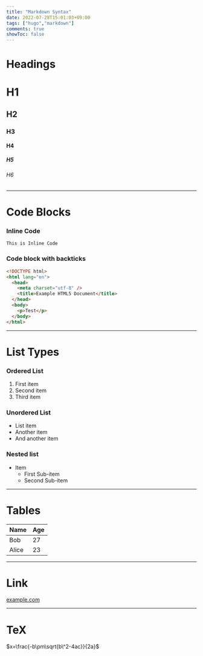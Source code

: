 ```yaml
---
title: "Markdown Syntax"
date: 2022-07-28T15:01:03+09:00
tags: ["hugo","markdown"]
comments: true
showToc: false
---
```

# Headings

# H1
## H2
### H3
#### H4
##### H5
###### H6

---

# Code Blocks

### Inline Code
`This is Inline Code`

### Code block with backticks
```html
<!DOCTYPE html>
<html lang="en">
  <head>
    <meta charset="utf-8" />
    <title>Example HTML5 Document</title>
  </head>
  <body>
    <p>Test</p>
  </body>
</html>
```

---

# List Types

### Ordered List
1. First item
2. Second item
3. Third item

### Unordered List
- List item
- Another item
- And another item

### Nested list
- Item
  - First Sub-item
  - Second Sub-item

---

# Tables

|Name|Age|
|----|---|
|Bob|27|
|Alice|23|

---

# Link

[example.com](https://example.com)

---

# TeX

$x=\frac{-b\pm\sqrt{b\^2-4ac}}{2a}$